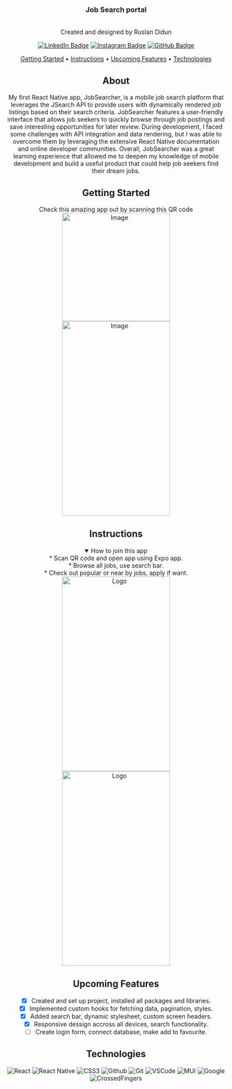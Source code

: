 <div align = "center">
  
### Job Search portal 
</br>

<div id="description" align="center">
 Created and designed by Ruslan Didun

[![LinkedIn Badge](https://img.shields.io/badge/-RuslanDidun-blue?style=flat&logo=Linkedin&logoColor=black)](https://www.linkedin.com/in/ruslan-didun/)
[![Instagram Badge](https://img.shields.io/badge/-wanderlust_unlimited-skyblue?style=flat&logo=Instagram&logoColor=black)](https://www.instagram.com/wanderlust_unlimited_/)
[![GitHub Badge](https://img.shields.io/badge/-RuslanDidun-junglegreen?style=flat&logo=GitHub&logoColor=black)](https://github.com/RuslanDidun)

<p align="center">
  <a href="#getting-started">Getting Started</a> •
  <a href="#instructions">Instructions</a> •
  <a href="#upcoming-features">Upcoming Features</a> •
  <a href="#technologies">Technologies</a> 
</p>


## About

My first React Native app, JobSearcher, is a mobile job search platform that leverages the JSearch API to provide users with dynamically rendered job listings based on their search criteria. JobSearcher features a user-friendly interface that allows job seekers to quickly browse through job postings and save interesting opportunities for later review. During development, I faced some challenges with API integration and data rendering, but I was able to overcome them by leveraging the extensive React Native documentation and online developer communities. Overall, JobSearcher was a great learning experience that allowed me to deepen my knowledge of mobile development and build a useful product that could help job seekers find their dream jobs.

## Getting Started
Check this amazing app out by scanning this QR code
</br>
<img src="https://i.imgur.com/R5AKCkd.png" alt="Image" width="250" height="250">
</br>
<img src="https://i.imgur.com/KWNNYmh.png" alt="Image" width="250" height="450">


## Instructions
<details open>
  <summary>How to join this app</summary>
    <div>* Scan QR code and open app using Expo app.</div>
    <div>* Browse all jobs, use search bar.</div>
    <div>* Check out popular or near by jobs, apply if want.</div>
</details>

<img src="https://i.imgur.com/2QCgFUi.png" alt="Logo" width="250" height="450">
</br>
<img src="https://i.imgur.com/mSC6lGP.png" alt="Logo" width="250" height="450">


## Upcoming Features

- [x] Created and set up project, installed all packages and libraries.
- [x] Implemented custom hooks for fetching data, pagination, styles.
- [x] Added search bar, dynamic stylesheet, custom screen headers. 
- [x] Responsive dessign accross all devices, search functionality.
- [ ] Create login form, connect database, make add to favourite.

## Technologies  
![React](https://img.shields.io/badge/-React-05122A?style=flat&logo=React)
![React Native](https://img.shields.io/badge/-React_Native-05122A?style=flat&logo=react)
![CSS3](https://img.shields.io/badge/-CSS-05122A?style=flat&logo=css3)
![Github](https://img.shields.io/badge/-GitHub-05122A?style=flat&logo=github)
![Git](https://img.shields.io/badge/-Git-05122A?style=flat&logo=git)
![VSCode](https://img.shields.io/badge/-VS_Code-05122A?style=flat&logo=visualstudio)
![MUI](https://img.shields.io/badge/-MUI-05122A?style=flat&logo=MUI)
![Google](https://img.shields.io/badge/-Google-05122A?style=flat&logo=Google)
![CrossedFingers](https://img.shields.io/badge/-CrossedFingers-05122A?style=flat&logo=CrossedFingers)

<div align=left>
